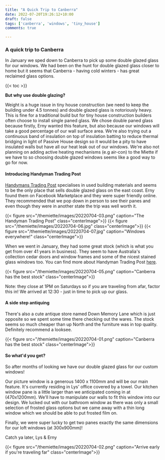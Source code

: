 ```yaml
---
title: "A Quick Trip to Canberra"
date: 2022-07-20T19:26:12+10:00
draft: false
tags: ['canberra', 'windows', 'tiny_house']
comments: true

---
```


### A quick trip to Canberra 

In January we sped down to Canberra to pick up some double glazed glass for our windows. We had been on the hunt for double glazed glass closer to home but it seems that Canberra - having cold winters - has great reclaimed glass options. 

{{< toc >}}

**But why use double glazing?** 

Weight is a huge issue in tiny house construction (we need to keep the building under 4.5 tonnes) and double glazed glass is notoriously heavy. This is fine for a traditional build but for tiny house construction builders often choose to install single paned glass. We chose double paned glass because firstly, Erny wanted this feature, but also because our windows will take a good percentage of our wall surface area. We're also trying out a continuous band of insulation on top of insulation batting to reduce thermal bridging in light of Passive House design so it would be a pity to have insulated walls but have all our heat leak out of our windows. We're also not planning on adding active heating mechanisms (e.g air-con) to the Miette if we have to so choosing double glazed windows seems like a good way to go for now.  

#### Introducing Handyman Trading Post
[Handymans Trading Post](https://www.facebook.com/people/Handymans-Trading-Post/100047632246581/) specialises in used building materials and seems to be the only place that sells double glazed glass on the east coast. Erny found them on Facebook Marketplace and they were super friendly online. They recommended that we pop down in person to see their panes and even though they were in another state the trip was well worth it.

{{< figure src="/themiette/images/20220704-03.png" caption="The Handyman Trading Post" class="centerImage">}}
{{< figure src="/themiette/images/20220704-06.jpg" class="centerImage">}}
{{< figure src="/themiette/images/20220704-07.jpg" caption="Windows everywhere!" class="centerImage">}}

When we went in January, they had some great stock (which is what you get from over 41 years in business). They seem to have Australia's collection cedar doors and window frames and some of the nicest stained glass windows too. You can find more about Handyman Trading Post [here](https://www.instagram.com/htpcanberra/?hl=en).

{{< figure src="/themiette/images/20220704-05.png" caption="Canberra has the best stock" class="centerImage">}}

Note: they close at 1PM on Saturdays so if you are traveling from afar, factor this in! We arrived at 12:30 - just in time to pick up our glass.

#### A side step antiquing 
There's also a cute antique store named Down Memory Lane which is just opposite so we spent some time there checking out the wares. The stock seems so much cheaper than up North and the furniture was in top quality. Definitely recommend a looksee. 

{{< figure src="/themiette/images/20220704-01.png" caption="Canberra has the best stock" class="centerImage">}}

#### So what'd you get? 
So after months of looking we have our double glazed glass for our custom windows!

Our picture window is a generous 1400 x 1100mm and will be our main feature. It's currently residing in Lys' office covered by a towel. Our kitchen window pane is a little larger than we anticipated coming in at (470x1200mm). We'll have to manipulate our walls to fit this window into our design. We lucked out with our bathroom window as there was only a small selection of frosted glass options but we came away with a thin long window which we should be able to put frosted film on. 

Finally, we were super lucky to get two panes exactly the same dimensions for our loft windows (at 300x900mm)!

Catch ya later,
Lys & Erny

{{< figure src="/themiette/images/20220704-02.png" caption="Arrive early if you're traveling far" class="centerImage">}}
